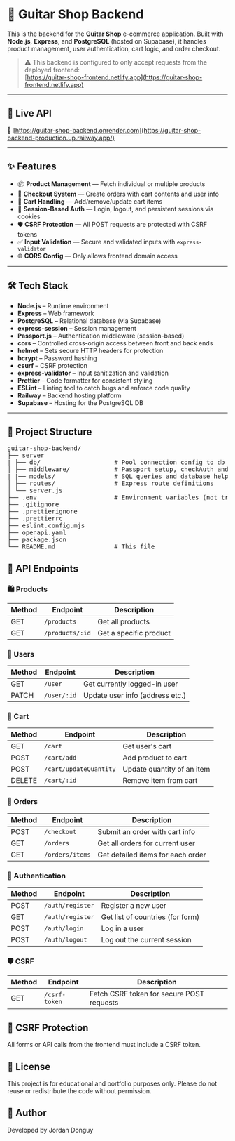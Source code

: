 # 🎸 Guitar Shop Backend

This is the backend for the **Guitar Shop** e-commerce application. Built with **Node.js**, **Express**, and **PostgreSQL** (hosted on Supabase), it handles product management, user authentication, cart logic, and order checkout.

> ⚠️ This backend is configured to only accept requests from the deployed frontend:  
[https://guitar-shop-frontend.netlify.app](https://guitar-shop-frontend.netlify.app)

---

## 🚀 Live API

🔗 [https://guitar-shop-backend.onrender.com](https://guitar-shop-backend-production.up.railway.app/)

---

## ✨ Features

- 📦 **Product Management** — Fetch individual or multiple products
- 🧾 **Checkout System** — Create orders with cart contents and user info
- 🛒 **Cart Handling** — Add/remove/update cart items
- 🔐 **Session-Based Auth** — Login, logout, and persistent sessions via cookies
- 🛡️ **CSRF Protection** — All POST requests are protected with CSRF tokens
- ✅ **Input Validation** — Secure and validated inputs with `express-validator`
- 🌐 **CORS Config** — Only allows frontend domain access

---

## 🛠️ Tech Stack

- **Node.js** – Runtime environment
- **Express** – Web framework
- **PostgreSQL** – Relational database (via Supabase)
- **express-session** – Session management
- **Passport.js** – Authentication middleware (session-based)
- **cors** – Controlled cross-origin access between front and back ends
- **helmet** – Sets secure HTTP headers for protection
- **bcrypt** – Password hashing
- **csurf** – CSRF protection
- **express-validator** – Input sanitization and validation
- **Prettier** – Code formatter for consistent styling
- **ESLint** – Linting tool to catch bugs and enforce code quality
- **Railway** – Backend hosting platform
- **Supabase** – Hosting for the PostgreSQL DB

---

## 📁 Project Structure

<pre lang="md">
guitar-shop-backend/
├── server
| ├── db/                    # Pool connection config to db
│ ├── middleware/            # Passport setup, checkAuth and express-validator
| |── models/                # SQL queries and database helpers
│ ├── routes/                # Express route definitions
│ └── server.js
├── .env                     # Environment variables (not tracked)
├── .gitignore
├── .prettierignore
├── .prettierrc
├── eslint.config.mjs
├── openapi.yaml
├── package.json
└── README.md                # This file
</pre>


## 🧪 API Endpoints

### 🛍️ Products
| Method | Endpoint             | Description               |
|--------|----------------------|---------------------------|
| GET    | `/products`          | Get all products          |
| GET    | `/products/:id`      | Get a specific product    |

### 👤 Users
| Method | Endpoint         | Description                      |
|--------|------------------|----------------------------------|
| GET    | `/user`          | Get currently logged-in user    |
| PATCH  | `/user/:id`      | Update user info (address etc.) |

### 🛒 Cart
| Method | Endpoint                   | Description                        |
|--------|----------------------------|------------------------------------|
| GET    | `/cart`                    | Get user's cart                    |
| POST   | `/cart/add`                | Add product to cart                |
| POST   | `/cart/updateQuantity`     | Update quantity of an item         |
| DELETE | `/cart/:id`                | Remove item from cart              |

### 🧾 Orders
| Method | Endpoint           | Description                       |
|--------|--------------------|-----------------------------------|
| POST   | `/checkout`        | Submit an order with cart info    |
| GET    | `/orders`          | Get all orders for current user   |
| GET    | `/orders/items`    | Get detailed items for each order |

### 🔐 Authentication
| Method | Endpoint            | Description                         |
|--------|---------------------|-------------------------------------|
| POST   | `/auth/register`    | Register a new user                 |
| GET    | `/auth/register`    | Get list of countries (for form)    |
| POST   | `/auth/login`       | Log in a user                       |
| POST   | `/auth/logout`      | Log out the current session         |

### 🛡️ CSRF
| Method | Endpoint           | Description                    |
|--------|--------------------|--------------------------------|
| GET    | `/csrf-token`      | Fetch CSRF token for secure POST requests |

  
  
## 🧷 CSRF Protection
All forms or API calls from the frontend must include a CSRF token.

## 📄 License
This project is for educational and portfolio purposes only.
Please do not reuse or redistribute the code without permission.

## 👤 Author
Developed by Jordan Donguy
